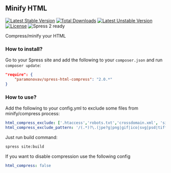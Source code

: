 ## Minify HTML
[![Latest Stable Version](https://poser.pugx.org/paramonovav/spress-html-compress/v)](//packagist.org/packages/paramonovav/spress-html-compress) [![Total Downloads](https://poser.pugx.org/paramonovav/spress-html-compress/downloads)](//packagist.org/packages/paramonovav/spress-html-compress) [![Latest Unstable Version](https://poser.pugx.org/paramonovav/spress-html-compress/v/unstable)](//packagist.org/packages/paramonovav/spress-html-compress) [![License](https://poser.pugx.org/paramonovav/spress-html-compress/license)](//packagist.org/packages/paramonovav/spress-html-compress)
![Spress 2 ready](https://img.shields.io/badge/Spress%202-ready-brightgreen.svg)

Compress/minify your HTML

### How to install?

Go to your Spress site and add the following to your `composer.json` and run 
`composer update`:

```json
"require": {
    "paramonovav/spress-html-compress": "2.0.*"
}
```

### How to use?

Add the following to your config.yml to exclude some files from minify/compress process:

```yaml
html_compress_exclude: ['.htaccess','robots.txt','crossdomain.xml', 'sitemap.xml','nortonsw_bc7be3d0-796e-0.html','BingSiteAuth.xml']
html_compress_exclude_pattern: '/(.*)?\.(jpe?g|png|gif|ico|svg|psd|tiff|webm|mov|avi|mkv|mp4|eot|ttf|otf|woff|woff2|webp)$/i'
```

Just run build command:

```bash
spress site:build
```

If you want to disable compression use the following config

```yaml
html_compress: false
```
